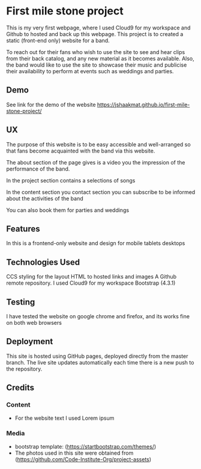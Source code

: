 # First mile stone project

This is my very first webpage, where I used Cloud9 for my workspace and Github to hosted and back up this webpage.
This project is to created a static (front-end only) website for a band.

To reach out for their fans who wish to use the site to see and hear clips from their back catalog, 
and any new material as it becomes available.
Also, the band would like to use the site to showcase their music and publicise their availability 
to perform at events such as weddings and parties.

## Demo

See link  for the demo of the website 
https://jshaakmat.github.io/first-mile-stone-project/


## UX
 
The purpose of this website is to be easy accessible and well-arranged 
so that fans become acquainted with the band via this website.

The about section of the page gives is a video you the impression of the performance of the band.

In the project section contains a selections of songs 

In the content section you contact section you can subscribe to be informed about the activities of the band 

You can also book them for parties and weddings 


## Features

In this is a frontend-only website and design for mobile tablets desktops
 

## Technologies Used

CCS styling for the layout 
HTML to hosted links and images
A Github remote repository.
I used Cloud9 for my workspace
Bootstrap (4.3.1)



## Testing

I have tested the website on google chrome and firefox, and its works fine on both web browsers

## Deployment
This site is hosted using GitHub pages, deployed directly from the master branch. 
The live site updates automatically each time there is a new push to the repository. 

## Credits

### Content
- For the website text I used Lorem ipsum

### Media
- bootstrap template: (https://startbootstrap.com/themes/)
- The photos used in this site were obtained from (https://github.com/Code-Institute-Org/project-assets)


